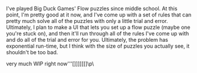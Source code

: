 I've played Big Duck Games' Flow puzzles since middle school. At this point, I'm pretty good at it now, and I've come up with a set of rules that can pretty much solve all of the puzzles
with only a little trial and error. Ultimately, I plan to make a UI that lets you set up a flow puzzle (maybe one you're stuck on), and then it'll run through all of the rules I've come
up with and do all of the trial and error for you. Ultimately, the problem has exponential run-time, but I think with the size of puzzles you actually see, it shouldn't be too bad.

very much WIP right now\'''[]]]]]]]\p\
